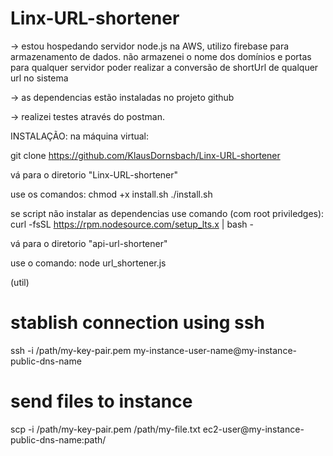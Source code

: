 
# Linx-URL-shortener


-> estou hospedando servidor node.js na AWS, utilizo firebase para armazenamento de dados.
não armazenei o nome dos domínios e portas para qualquer servidor poder realizar a conversão
de shortUrl de qualquer url no sistema

-> as dependencias estão instaladas no projeto github

-> realizei testes através do postman.


INSTALAÇÃO:
na máquina virtual:

git clone https://github.com/KlausDornsbach/Linx-URL-shortener

vá para o diretorio "Linx-URL-shortener"

use os comandos:
chmod +x install.sh
./install.sh

se script não instalar as dependencias use comando (com root priviledges):
curl -fsSL https://rpm.nodesource.com/setup_lts.x | bash -

vá para o diretorio "api-url-shortener"

use o comando:
node url_shortener.js



(util)
# stablish connection using ssh
ssh -i /path/my-key-pair.pem my-instance-user-name@my-instance-public-dns-name

# send files to instance
scp -i /path/my-key-pair.pem /path/my-file.txt ec2-user@my-instance-public-dns-name:path/


